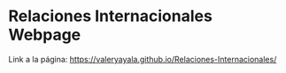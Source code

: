 # Relaciones Internacionales Webpage

Link a la página:
https://valeryayala.github.io/Relaciones-Internacionales/
